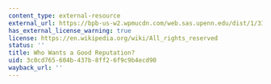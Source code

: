 ```yaml
---
content_type: external-resource
external_url: https://bpb-us-w2.wpmucdn.com/web.sas.upenn.edu/dist/1/313/files/2017/02/RES-Apr2001-1nwizk2.pdf
has_external_license_warning: true
license: https://en.wikipedia.org/wiki/All_rights_reserved
status: ''
title: Who Wants a Good Reputation?
uid: 3c0cd765-604b-437b-8ff2-6f9c9b4ecd90
wayback_url: ''
---
```

